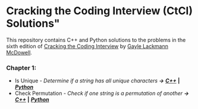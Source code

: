 # Cracking the Coding Interview (CtCI) Solutions"

This repository contains C++ and Python solutions to the problems in the sixth edition of [Cracking the Coding Interview](http://www.crackingthecodinginterview.com/) by [Gayle Lackmann McDowell](http://www.gayle.com/).

### Chapter 1:
* Is Unique - _Determine if a string has all unique characters_ **_&rarr;_**  **_[C++](/Is%20Unique/is_unique.cpp)_**  **|** **_[Python](/Is%20Unique/is_unique.py)_**
* Check Permutation - _Check if one string is a permutation of another_ **_&rarr;_** **_[C++](/Check%20Permutation/check_permutation.cpp)_** **|** **_[Python](/Check%20Permutation/check_permutation.py)_** 